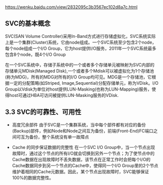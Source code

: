 https://wenku.baidu.com/view/2832095c3b3567ec102d8a7c.html

SVC的基本概念
---

SVC(SAN Volume Controller)采用In-Band方式进行存储虚拟化，SVC系统实际上是一个集群(Cluster)系统，它由node组成。一个SVC系统至少包含2个node，每个node组成一个I/O Group，它为host提供I/O服务，2011年一个SVC系统最多包含8个node，既4个I/O Group

在一个SVC系统中，存储子系统中的一个或者多个存储单元被映射为SVC内部的存储单元MDisk(Managed Disk),一个或者多个Mdisk可以被虚拟化为1个存储池(称为MDG)，所有的MDG对所有的I/O Group均可见。MDG是一个存储池，它根据一定的分配策略(如Striped, Image,Sequential)分配存储单元，称为VDisk。I/O Group以Vdisk为单位对host提供LUN-Masking(也称为LUN-Mapping)服务，使得host可通过HBA可访问被提供LUN-Masking服务的VDisk.

3.3 SVC的可靠性、可用性
---

- 高度冗余部件 由于SVC是一个集群系统，当中每个部件都有对应的备份(Backup)部件，例如Node和Node之间互为备份，前端(Front-End)FC端口之间可互为备份，整个系统没有单一故障点

- Cache 的同步保证数据的完整性 在一个SVC I/O Group中，当一个节点出现故障时，通过这个节点的所有I/O就会切换到另外一个节点；为了使节点中的Cache数据在出现故障时不丢失数据，该节点在正常工作时会把每个I/O的Cache数据同步到另一个节点的Cache中，使得同一个I/O Group里的2个节点维护着相同的Cache元数据。因此，某个节点出现故障时，SVC能够保证100%的数据完整性。